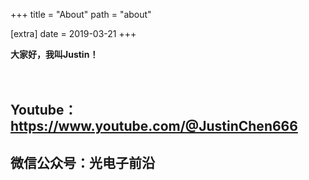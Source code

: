 +++
title = "About"
path = "about"

[extra]
date = 2019-03-21
+++

**大家好，我叫Justin！**  
<br><br>

## Youtube：**https://www.youtube.com/@JustinChen666**
## 微信公众号：**光电子前沿**
